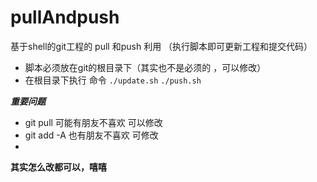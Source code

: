# pullAndpush
基于shell的git工程的 pull 和push 利用 （执行脚本即可更新工程和提交代码）
- 脚本必须放在git的根目录下（其实也不是必须的 ，可以修改）
- 在根目录下执行 命令
`./update.sh`
`./push.sh`  

***重要问题***
- git pull 可能有朋友不喜欢 可以修改
- git add -A 也有朋友不喜欢 可修改
- 
**其实怎么改都可以，嘻嘻**
